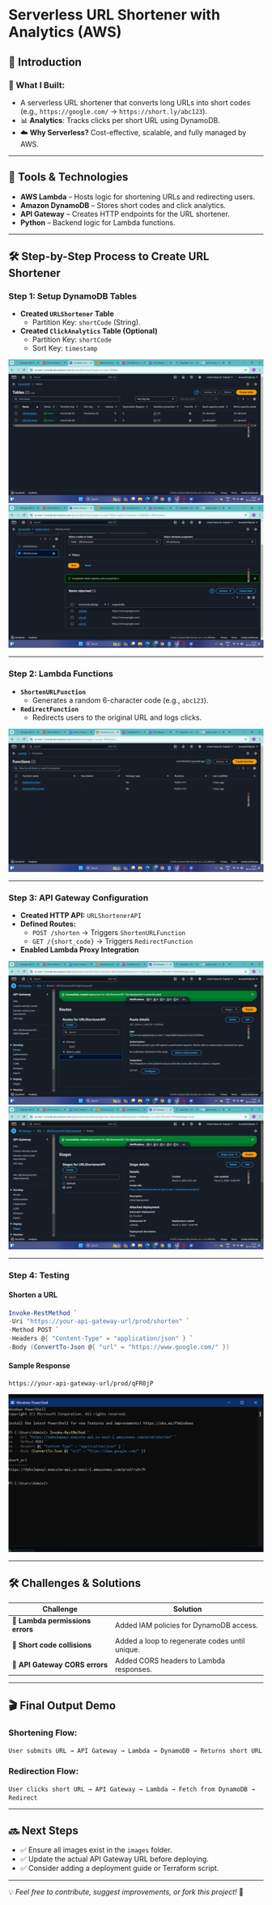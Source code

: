 # Serverless URL Shortener with Analytics (AWS)

## 🚀 Introduction

### 🎯 What I Built:

- A serverless URL shortener that converts long URLs into short codes (e.g., `https://google.com/` → `https://short.ly/abc123`).
- 📊 **Analytics**: Tracks clicks per short URL using DynamoDB.
- ☁️ **Why Serverless?** Cost-effective, scalable, and fully managed by AWS.

---

## 🔧 Tools & Technologies

- **AWS Lambda** – Hosts logic for shortening URLs and redirecting users.
- **Amazon DynamoDB** – Stores short codes and click analytics.
- **API Gateway** – Creates HTTP endpoints for the URL shortener.
- **Python** – Backend logic for Lambda functions.

---

## 🛠 Step-by-Step Process to Create URL Shortener

### **Step 1: Setup DynamoDB Tables**

- **Created `URLShortener` Table**
  - Partition Key: `shortCode` (String).
- **Created `ClickAnalytics` Table (Optional)**
  - Partition Key: `shortCode`
  - Sort Key: `timestamp`

![DynamoDB Tables](images/dynamodb-tables.png)
![Table Content](images/table-content.png)

---

### **Step 2: Lambda Functions**

- **`ShortenURLFunction`**
  - Generates a random 6-character code (e.g., `abc123`).
- **`RedirectFunction`**
  - Redirects users to the original URL and logs clicks.

![Lambda Functions](images/lambda-func.png)

---

### **Step 3: API Gateway Configuration**

- **Created HTTP API:** `URLShortenerAPI`
- **Defined Routes:**
  - `POST /shorten` → Triggers `ShortenURLFunction`
  - `GET /{short_code}` → Triggers `RedirectFunction`
- **Enabled Lambda Proxy Integration**

![API Gateway](images/api-gateway.png)
![API Gateway Deploy](images/api-gateway-deploy.png)

---

### **Step 4: Testing**

#### **Shorten a URL**

```powershell
Invoke-RestMethod `
-Uri "https://your-api-gateway-url/prod/shorten" `
-Method POST `
-Headers @{ "Content-Type" = "application/json" } `
-Body (ConvertTo-Json @{ "url" = "https://www.google.com/" })
```

#### **Sample Response**

```
https://your-api-gateway-url/prod/qFR0jP
```

![Output](images/output.png)

---

## 🛠 Challenges & Solutions

| Challenge                        | Solution                                       |
| -------------------------------- | ---------------------------------------------- |
| 🔧 **Lambda permissions errors** | Added IAM policies for DynamoDB access.        |
| 🔧 **Short code collisions**     | Added a loop to regenerate codes until unique. |
| 🔧 **API Gateway CORS errors**   | Added CORS headers to Lambda responses.        |

---

## 🎬 Final Output Demo

### **Shortening Flow:**

`User submits URL → API Gateway → Lambda → DynamoDB → Returns short URL`

### **Redirection Flow:**

`User clicks short URL → API Gateway → Lambda → Fetch from DynamoDB → Redirect`

---

## 🔜 Next Steps

- ✅ Ensure all images exist in the `images` folder.
- ✅ Update the actual API Gateway URL before deploying.
- ✅ Consider adding a deployment guide or Terraform script.

---

💡 *Feel free to contribute, suggest improvements, or fork this project!* 🚀

